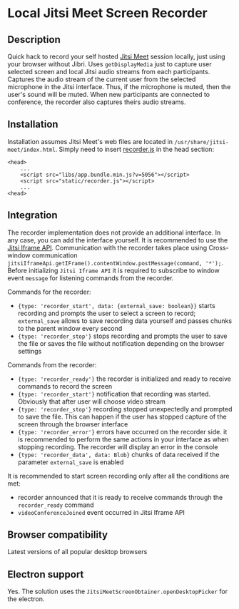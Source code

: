 # Local Jitsi Meet Screen Recorder

## Description

Quick hack to record your self hosted [Jitsi Meet](https://github.com/jitsi/jitsi-meet) session locally, just using your browser without Jibri. Uses `getDisplayMedia` just to capture user selected screen and local Jitsi audio streams from each participants.
Captures the audio stream of the current user from the selected microphone in the Jitsi interface. Thus, if the microphone is muted, then the user's sound will be muted.
When new participants are connected to conference, the recorder also captures theirs audio streams.

## Installation

Installation assumes Jitsi Meet's web files are located in `/usr/share/jitsi-meet/index.html`.
Simply need to insert [recorder.js](https://github.com/TALRACE/LocalScreenRecorder/blob/main/recorder.js) in the head section:

```
<head>
    ...
    <script src="libs/app.bundle.min.js?v=5056"></script>
    <script src="static/recorder.js"></script>
    ...
<head>
```

## Integration

The recorder implementation does not provide an additional interface. In any case, you can add the interface yourself. It is recommended to use the [Jitsi Iframe API](https://jitsi.github.io/handbook/docs/dev-guide/dev-guide-iframe).
Communication with the recorder takes place using Cross-window communication `jitsiIframeApi.getIFrame().contentWindow.postMessage(command, '*');`.
Before initializing `Jitsi Iframe API` it is required to subscribe to window event `message` for listening commands from the recorder.

Commands for the recorder:
* `{type: 'recorder_start', data: {external_save: boolean}}` starts recording and prompts the user to select a screen to record; `external_save` allows to save recording data yourself and passes chunks to the parent window every second
* `{type: 'recorder_stop'}` stops recording and prompts the user to save the file or saves the file without notification depending on the browser settings

Commands from the recorder:
* `{type: 'recorder_ready'}` the recorder is initialized and ready to receive commands to record the screen
* `{type: 'recorder_start'}` notification that recording was started. Obviously that after user will choose video stream
* `{type: 'recorder_stop'}` recording stopped unexpectedly and prompted to save the file. This can happen if the user has stopped capture of the screen through the browser interface
* `{type: 'recorder_error'}` errors have occurred on the recorder side. it is recommended to perform the same actions in your interface as when stopping recording. The recorder will display an error in the console
* `{type: 'recorder_data', data: Blob}` chunks of data received if the parameter `external_save` is enabled

It is recommended to start screen recording only after all the conditions are met:
* recorder announced that it is ready to receive commands through the `recorder_ready` command
* `videoConferenceJoined` event occurred in Jitsi Iframe API

## Browser compatibility

Latest versions of all popular desktop browsers

## Electron support

Yes. The solution uses the `JitsiMeetScreenObtainer.openDesktopPicker` for the electron.